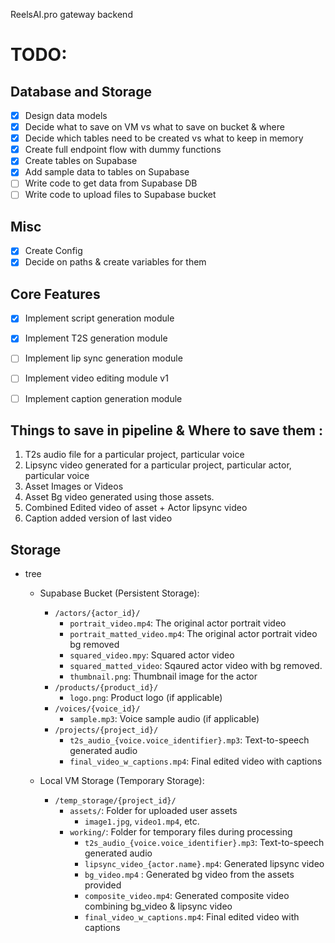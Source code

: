 ReelsAI.pro gateway backend

# TODO:

## Database and Storage
- [x] Design data models
- [x] Decide what to save on VM vs what to save on bucket & where
- [x] Decide which tables need to be created vs what to keep in memory
- [x] Create full endpoint flow with dummy functions
- [x] Create tables on Supabase
- [x] Add sample data to tables on Supabase
- [ ] Write code to get data from Supabase DB
- [ ] Write code to upload files to Supabase bucket

## Misc
- [x] Create Config
- [x] Decide on paths & create variables for them

## Core Features
- [x] Implement script generation module
- [x] Implement T2S generation module
- [ ] Implement lip sync generation module
- [ ] Implement video editing module v1
- [ ] Implement caption generation module









## Things to save in pipeline & Where to save them :
1. T2s audio file for a particular project, particular voice
2. Lipsync video generated for a particular project, particular actor, particular voice
3. Asset Images or Videos
4. Asset Bg video generated using those assets.
5. Combined Edited video of asset + Actor lipsync video 
6. Caption added version of last video 



## Storage

- tree
    - Supabase Bucket (Persistent Storage):
        - `/actors/{actor_id}/`
            - `portrait_video.mp4`: The original actor portrait video
            - `portrait_matted_video.mp4`: The original actor portrait video bg removed
            - `squared_video.mpy`: Squared actor video
            - `squared_matted_video`: Sqaured actor video with bg removed.
            - `thumbnail.png`: Thumbnail image for the actor
        - `/products/{product_id}/`
            - `logo.png`: Product logo (if applicable)
        - `/voices/{voice_id}/`
            - `sample.mp3`: Voice sample audio (if applicable)
        - `/projects/{project_id}/`
            - `t2s_audio_{voice.voice_identifier}.mp3`: Text-to-speech generated audio
            - `final_video_w_captions.mp4`: Final edited video with captions


    - Local VM Storage (Temporary Storage):
        - `/temp_storage/{project_id}/`
            - `assets/`: Folder for uploaded user assets
                - `image1.jpg`, `video1.mp4`, etc.
            - `working/`: Folder for temporary files during processing
                - `t2s_audio_{voice.voice_identifier}.mp3`: Text-to-speech generated audio
                - `lipsync_video_{actor.name}.mp4`: Generated lipsync video
                - `bg_video.mp4` : Generated bg video from the assets provided
                - `composite_video.mp4`: Generated composite video combining bg_video & lipsync video
                - `final_video_w_captions.mp4`: Final edited video with captions
                